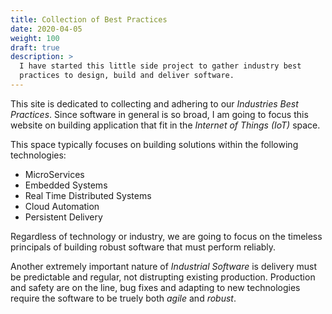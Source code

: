 ```yaml
---
title: Collection of Best Practices
date: 2020-04-05
weight: 100
draft: true
description: >
  I have started this little side project to gather industry best
  practices to design, build and deliver software.
---
```


This site is dedicated to collecting and adhering to our _Industries
Best Practices_. Since software in general is so broad, I am going to
focus this website on building application that fit in the _Internet
of Things (IoT)_ space.

This space typically focuses on building solutions within the
following technologies:

 - MicroServices
 - Embedded Systems 
 - Real Time Distributed Systems
 - Cloud Automation
 - Persistent Delivery 

Regardless of technology or industry, we are going to focus on the
timeless principals of building robust software that must perform
reliably.

Another extremely important nature of _Industrial Software_ is
delivery must be predictable and regular, not distrupting existing
production. Production and safety are on the line, bug fixes and
adapting to new technologies require the software to be truely both
_agile_ and _robust_.

